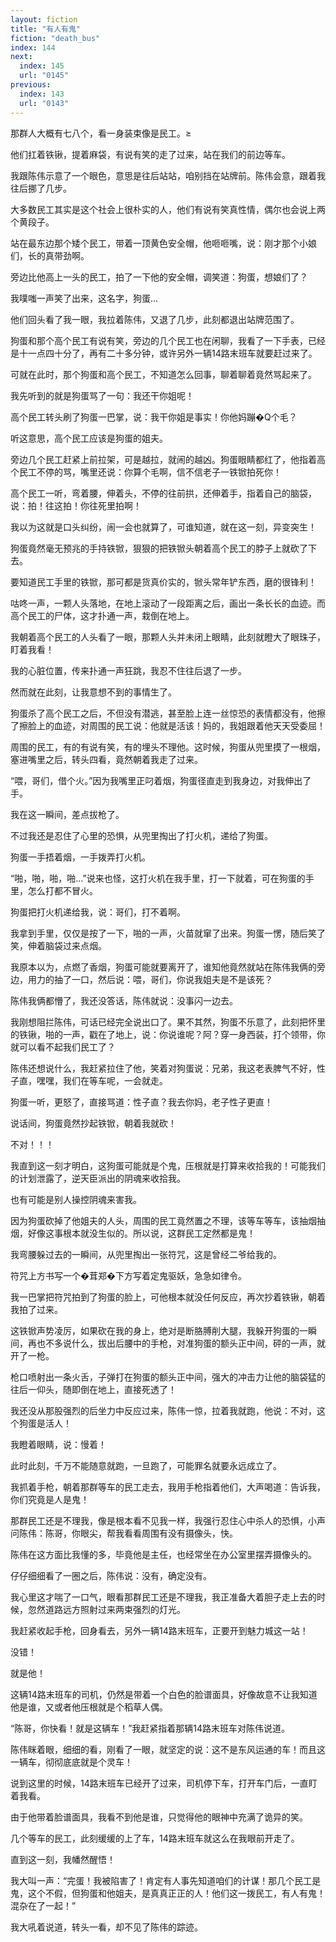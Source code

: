 ```yaml
---
layout: fiction
title: "有人有鬼"
fiction: "death_bus"
index: 144
next:
  index: 145
  url: "0145"
previous:
  index: 143
  url: "0143"
---
```

那群人大概有七八个，看一身装束像是民工。≥

他们扛着铁锹，提着麻袋，有说有笑的走了过来，站在我们的前边等车。

我跟陈伟示意了一个眼色，意思是往后站站，咱别挡在站牌前。陈伟会意，跟着我往后挪了几步。

大多数民工其实是这个社会上很朴实的人，他们有说有笑真性情，偶尔也会说上两个黄段子。

站在最东边那个矮个民工，带着一顶黄色安全帽，他咂咂嘴，说：刚才那个小娘们，长的真带劲啊。

旁边比他高上一头的民工，拍了一下他的安全帽，调笑道：狗蛋，想娘们了？

我噗嗤一声笑了出来，这名字，狗蛋...

他们回头看了我一眼，我拉着陈伟，又退了几步，此刻都退出站牌范围了。

狗蛋和那个高个民工有说有笑，旁边的几个民工也在闲聊，我看了一下手表，已经是十一点四十分了，再有二十多分钟，或许另外一辆14路末班车就要赶过来了。

可就在此时，那个狗蛋和高个民工，不知道怎么回事，聊着聊着竟然骂起来了。

我先听到的就是狗蛋骂了一句：我还干你姐呢！

高个民工转头刷了狗蛋一巴掌，说：我干你姐是事实！你他妈蹦�Q个毛？

听这意思，高个民工应该是狗蛋的姐夫。

旁边几个民工赶紧上前拉架，可是越拉，就闹的越凶。狗蛋眼睛都红了，他指着高个民工不停的骂，嘴里还说：你算个毛啊，信不信老子一铁锨拍死你！

高个民工一听，弯着腰，伸着头，不停的往前拱，还伸着手，指着自己的脑袋，说：拍！往这拍！你往死里拍啊！

我以为这就是口头纠纷，闹一会也就算了，可谁知道，就在这一刻，异变突生！

狗蛋竟然毫无预兆的手持铁锨，狠狠的把铁锨头朝着高个民工的脖子上就砍了下去。

要知道民工手里的铁锨，那可都是货真价实的，锨头常年铲东西，磨的很锋利！

咕咚一声，一颗人头落地，在地上滚动了一段距离之后，画出一条长长的血迹。而高个民工的尸体，这才扑通一声，栽倒在地上。

我朝着高个民工的人头看了一眼，那颗人头并未闭上眼睛，此刻就瞪大了眼珠子，盯着我看！

我的心脏位置，传来扑通一声狂跳，我忍不住往后退了一步。

然而就在此刻，让我意想不到的事情生了。

狗蛋杀了高个民工之后，不但没有潜逃，甚至脸上连一丝惊恐的表情都没有，他擦了擦脸上的血迹，对周围的民工说：他就是活该！妈的，我姐跟着他天天受委屈！

周围的民工，有的有说有笑，有的埋头不理他。这时候，狗蛋从兜里摸了一根烟，塞进嘴里之后，转头四看，竟然朝着我走了过来。

“喂，哥们，借个火。”因为我嘴里正叼着烟，狗蛋径直走到我身边，对我伸出了手。

我在这一瞬间，差点拔枪了。

不过我还是忍住了心里的恐惧，从兜里掏出了打火机，递给了狗蛋。

狗蛋一手捂着烟，一手拨弄打火机。

“啪，啪，啪，啪...”说来也怪，这打火机在我手里，打一下就着，可在狗蛋的手里，怎么打都不冒火。

狗蛋把打火机递给我，说：哥们，打不着啊。

我拿到手里，仅仅是按了一下，啪的一声，火苗就窜了出来。狗蛋一愣，随后笑了笑，伸着脑袋过来点烟。

我原本以为，点燃了香烟，狗蛋可能就要离开了，谁知他竟然就站在陈伟我俩的旁边，用力的抽了一口，然后说：喂，哥们，你说我姐夫是不是该死？

陈伟我俩都懵了，我还没答话，陈伟就说：没事闪一边去。

我刚想阻拦陈伟，可话已经完全说出口了。果不其然，狗蛋不乐意了，此刻把怀里的铁锹，啪的一声，戳在了地上，说：你说谁呢？阿？穿一身西装，打个领带，你就可以看不起我们民工了？

陈伟还想说什么，我赶紧拉住了他，笑着对狗蛋说：兄弟，我这老表脾气不好，性子直，嘿嘿，我们在等车呢，一会就走。

狗蛋一听，更怒了，直接骂道：性子直？我去你妈，老子性子更直！

说话间，狗蛋竟然抄起铁锨，朝着我就砍！

不对！！！

我直到这一刻才明白，这狗蛋可能就是个鬼，压根就是打算来收拾我的！可能我们的计划泄露了，逆天臣派出的阴魂来收拾我。

也有可能是别人操控阴魂来害我。

因为狗蛋砍掉了他姐夫的人头，周围的民工竟然置之不理，该等车等车，该抽烟抽烟，好像这事根本就没生似的。所以说，这群民工定然都是鬼！

我弯腰躲过去的一瞬间，从兜里掏出一张符咒，这是曾经二爷给我的。

符咒上方书写一个�茸郑�下方写着定鬼驱妖，急急如律令。

我一巴掌把符咒拍到了狗蛋的脸上，可他根本就没任何反应，再次抄着铁锹，朝着我拍了过来。

这铁锨声势凌厉，如果砍在我的身上，绝对是断胳膊削大腿，我躲开狗蛋的一瞬间，再也不多说什么，拔出后腰中的手枪，对准狗蛋的额头正中间，砰的一声，就开了一枪。

枪口喷射出一条火舌，子弹打在狗蛋的额头正中间，强大的冲击力让他的脑袋猛的往后一仰头，随即倒在地上，直接死透了！

我还没从那股强烈的后坐力中反应过来，陈伟一惊，拉着我就跑，他说：不对，这个狗蛋是活人！

我瞪着眼睛，说：慢着！

此时此刻，千万不能随意就跑，一旦跑了，可能罪名就要永远成立了。

我抓着手枪，朝着那群等车的民工走去，我用手枪指着他们，大声喝道：告诉我，你们究竟是人是鬼！

那群民工还是不理我，像是根本看不见我一样，我强行忍住心中杀人的恐惧，小声问陈伟：陈哥，你眼尖，帮我看看周围有没有摄像头，快。

陈伟在这方面比我懂的多，毕竟他是主任，也经常坐在办公室里摆弄摄像头的。

仔仔细细看了一圈之后，陈伟说：没有，确定没有。

我心里这才喘了一口气，眼看那群民工还是不理我，我正准备大着胆子走上去的时候，忽然道路远方照射过来两束强烈的灯光。

我赶紧收起手枪，回身看去，另外一辆14路末班车，正要开到魅力城这一站！

没错！

就是他！

这辆14路末班车的司机，仍然是带着一个白色的脸谱面具，好像故意不让我知道他是谁，又或者他压根就是个稻草人偶。

“陈哥，你快看！就是这辆车！”我赶紧指着那辆14路末班车对陈伟说道。

陈伟眯着眼，细细的看，刚看了一眼，就坚定的说：这不是东风运通的车！而且这一辆车，彻彻底底就是个灵车！

说到这里的时候，14路末班车已经开了过来，司机停下车，打开车门后，一直盯着我看。

由于他带着脸谱面具，我看不到他是谁，只觉得他的眼神中充满了诡异的笑。

几个等车的民工，此刻缓缓的上了车，14路末班车就这么在我眼前开走了。

直到这一刻，我幡然醒悟！

我大叫一声：“完蛋！我被陷害了！肯定有人事先知道咱们的计谋！那几个民工是鬼，这个不假，但狗蛋和他姐夫，是真真正正的人！他们这一拨民工，有人有鬼！混杂在了一起！”

我大吼着说道，转头一看，却不见了陈伟的踪迹。